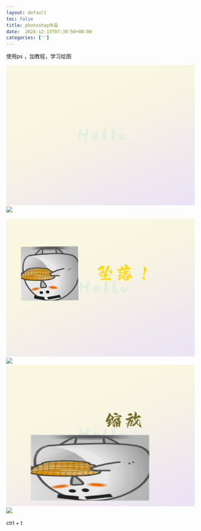 ```yaml
---
layout: default
toc: false
title: photoshop作品
date:  2024-12-13T07:39:50+08:00
categories: ['']
---
```


使用ps ，加教程，学习绘图
<!--more-->

![](images/2024-12-13-07-45-25.png)
![](../images/2024-12-13-07-45-25.png)

![](images/2024-12-13-07-55-37.png)
![](../images/2024-12-13-07-55-37.png)
![](images/2024-12-13-18-38-45.png)
![](../images/2024-12-13-18-38-45.png)

ctrl + t

